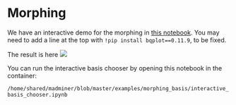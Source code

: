 

# Morphing


We have an interactive demo for the morphing in [this notebook](https://github.com/diana-hep/madminer/blob/master/examples/morphing_basis/interactive_basis_chooser.ipynb). You may need to add a line at the top with `!pip install bqplot==0.11.9`, to be fixed.

The result is here
<img src="https://github.com/diana-hep/madminer/raw/master/examples/morphing_basis/morphing.gif" />

You can run the interactive basis chooser by opening this notebook in the container:

```/home/shared/madminer/blob/master/examples/morphing_basis/interactive_basis_chooser.ipynb```

